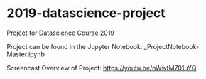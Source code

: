 # 2019-datascience-project
Project for Datascience Course 2019


Project can be found in the Jupyter Notebook: 
_ProjectNotebook-Master.ipynb

Screencast Overview of Project: https://youtu.be/nWwtM701uYQ
